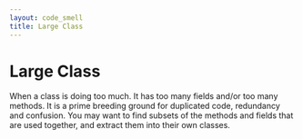 ```yaml
---
layout: code_smell
title: Large Class
---
```


# Large Class
When a class is doing too much. It has too many fields and/or too many methods. It is a prime breeding ground for duplicated code, redundancy and confusion. You may want to find subsets of the methods and fields that are used together, and extract them into their own classes.